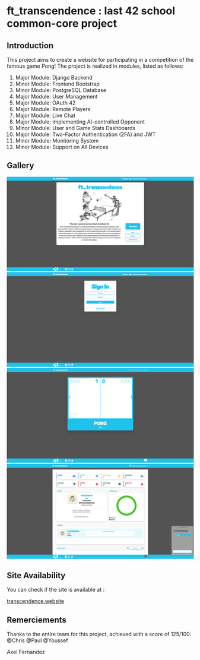 # ft_transcendence : last 42 school common-core project


## Introduction

This project aims to create a website for participating in a competition of the famous game Pong! The project is realized in modules, listed as follows:

1. Major Module: Django Backend
2. Minor Module: Frontend Bootstrap
3. Minor Module: PostgreSQL Database
4. Major Module: User Management
5. Major Module: OAuth 42
6. Major Module: Remote Players
7. Major Module: Live Chat
8. Major Module: Implementing AI-controlled Opponent
9. Minor Module: User and Game Stats Dashboards
10. Major Module: Two-Factor Authentication (2FA) and JWT
11. Minor Module: Monitoring System
12. Minor Module: Support on All Devices

## Gallery

![screenshot](pic/1.png)
![screenshot](pic/2.png)
![screenshot](pic/3.png)
![screenshot](pic/4.png)


## Site Availability

You can check if the site is available at :

[transcendence.website](https://transcendence.website)


## Remerciements

Thanks to the entire team for this project, achieved with a score of 125/100:
@Chris
@Paul
@Youssef

Axel Fernandez